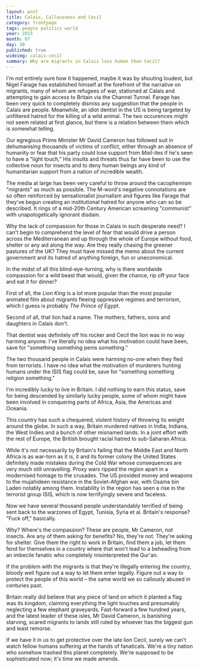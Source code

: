 ```yaml
---
layout: post
title: Calais, Callousness and Cecil
category: frontpage
tags: people politics world
year: 2015
month: 07
day: 30
published: true
wideimg: calais-cecil
summary: Why are migrants in Calais less human than Cecil?
---
```

I'm not entirely sure how it happened,
maybe it was by shouting loudest,
but Nigel Farage has established himself at the forefront of the narrative on migrants,
many of whom are refugees of war,
stationed at Calais and attempting to gain access to Britain via the Channel Tunnel.
Farage has been very quick to completely dismiss any suggestion that the people in Calais are people.
Meanwhile, an idiot dentist in the US is being targeted by unfiltered hatred for the killing of a wild animal.
The two occurences might not seem related at first glance, but there is a relation between them which is somewhat telling.

Our egregious Prime Minister Mr David Cameron has followed suit in dehumanising thousands of victims of conflict,
either through an absence of humanity or fear that his party could lose support from *Mail*-ites if he's seen to have a "light touch,"
His insults and threats thus far have been to use the collective noun for insects and to deny human beings any kind of humanitarian support
from a nation of incredible wealth.

The media at large has been very careful to throw around the cacophemism "migrants" as much as possible.
The M-word's negative connotations are so often reinforced by sensationalist journalism and figures like Farage
that they've begun creating an institutional hatred for anyone who can so be described.
It rings of a mid-20th Century American screaming "communist" with unapologetically ignorant disdain.

Why the lack of compassion for those in Calais in such desperate need?
I can't begin to comprehend the level of fear that would drive a person across the Mediterranean
and up through the whole of Europe without food, shelter or any aid along the way.
Are they really chasing the greener pastures of the UK?
They must have missed the memo about the current government and its hatred of anything foreign, fun or uneconomical.

In the midst of all this blind-eye-turning,
why is there worldwide compassion for a wild beast that would, given the chance, rip off your face and eat it for dinner?

First of all, the *Lion King* is a lot more popular than
the most popular animated film about migrants fleeing oppressive regimes and terrorism,
which I guess is probably *The Prince of Egypt*.

Second of all, that lion had a name.
The mothers, fathers, sons and daughters in Calais don't.

That dentist was definitely off his rocker and Cecil the lion was in no way harming anyone.
I've literally no idea what his motivation could have been,
save for "something something penis something."

The two thousand people in Calais were harming no-one when they fled from terrorists.
I have no idea what the motivation of murderers hunting humans under the ISIS flag could be,
save for "something something religion something."

I'm incredibly lucky to live in Britain.
I did nothing to earn this status,
save for being descended by similarly lucky people,
some of whom might have been involved
in conquering parts of Africa, Asia, the Americas and Oceania.

This country has such a chequered, violent history of throwing its weight around the globe.
In such a way, Britain murdered natives in India, Indiana, the West Indies
and a bunch of other misnamed lands.
In a joint effort with the rest of Europe,
the British brought racial hatred to sub-Saharan Africa.

While it's not necessarily by Britain's failing that the Middle East and North Africa
is as war-torn as it is,
it and its former colony the United States definitely made mistakes during the Cold War
whose consequences are very much still unravelling.
Proxy wars ripped the region apart in a modernised homage to the crusades.
The US provided money and weapons to the mujahideen resistance in the Soviet-Afghan war,
with Osama bin Laden notably among them.
Instability in the region has seen a rise in the terrorist group ISIS,
which is now terrifyingly severe and faceless.

Now we have several thousand people understandably terrified of being sent back
to the warzones of Egypt, Tunisia, Syria et al.
Britain's response? "Fuck off," basically.

Why? Where's the compassion? These are people, Mr Cameron, not insects.
Are any of them asking for benefits? No, they're not. They're asking for shelter.
Give them the right to work in Britain, find them a job,
let them fend for themselves in a country where that won't lead
to a beheading from an imbecile fanatic who completely misinterpreted the Qur'an.

If the problem with the migrants is that they're illegally entering the country,
bloody well figure out a way to let them enter legally.
Figure out a way to protect the people of this world –
the same world we so callously abused in centuries past.

Britain really did believe that any piece of land on which it planted a flag was its kingdom,
claiming everything the light touches and presumably neglecting a few elephant graveyards.
Fast-forward a few hundred years,
and the latest leader of these isles, Mr David Cameron,
is banishing starving, scared migrants to lands still ruled by whoever has the biggest gun and least remorse.

If we have it in us to get protective over the late lion Cecil,
surely we can't watch fellow humans suffering at the hands of fanaticals.
We're a tiny nation who somehow trashed this planet completely.
We're supposed to be sophisticated now; it's time we made amends.